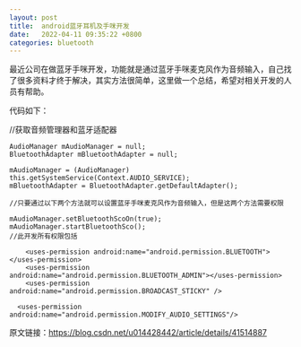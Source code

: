 ```yaml
---
layout: post
title:  android蓝牙耳机及手咪开发
date:   2022-04-11 09:35:22 +0800
categories: bluetooth
---
```



最近公司在做蓝牙手咪开发，功能就是通过蓝牙手咪麦克风作为音频输入，自己找了很多资料才终于解决，其实方法很简单，这里做一个总结，希望对相关开发的人员有帮助。

代码如下：

//获取音频管理器和蓝牙适配器
```
AudioManager mAudioManager = null;
BluetoothAdapter mBluetoothAdapter = null;

mAudioManager = (AudioManager) this.getSystemService(Context.AUDIO_SERVICE);
mBluetoothAdapter = BluetoothAdapter.getDefaultAdapter(); 

//只要通过以下两个方法就可以设置蓝牙手咪麦克风作为音频输入，但是这两个方法需要权限

mAudioManager.setBluetoothScoOn(true);
mAudioManager.startBluetoothSco();
//此开发所有权限包括

    <uses-permission android:name="android.permission.BLUETOOTH"></uses-permission>
    <uses-permission android:name="android.permission.BLUETOOTH_ADMIN"></uses-permission>
    <uses-permission android:name="android.permission.BROADCAST_STICKY" />

  <uses-permission android:name="android.permission.MODIFY_AUDIO_SETTINGS"/>
```
原文链接：https://blog.csdn.net/u014428442/article/details/41514887